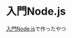 # 入門Node.js 
[入門Node.js](https://www.amazon.co.jp/dp/B07VLKWYNQ/ref=dp-kindle-redirect?_encoding=UTF8&btkr=1)で作ったやつ

